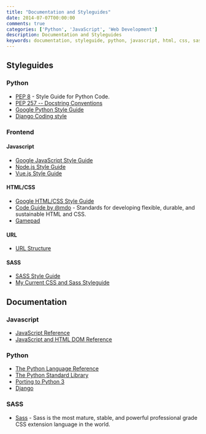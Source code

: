 ```yaml
---
title: "Documentation and Styleguides"
date: 2014-07-07T00:00:00
comments: true
categories: ['Python', 'JavaScript', 'Web Development']
description: Documentation and Styleguides
keywords: documentation, styleguide, python, javascript, html, css, sass
---
```


## Styleguides

### Python
* [PEP 8](http://www.python.org/dev/peps/pep-0008/) - Style Guide for Python Code.
* [PEP 257 -- Docstring Conventions](https://www.python.org/dev/peps/pep-0257/)
* [Google Python Style Guide](https://google.github.io/styleguide/pyguide.html)
* [Django Coding style](https://docs.djangoproject.com/en/dev/internals/contributing/writing-code/coding-style/)

### Frontend

#### Javascript

* [Google JavaScript Style Guide](https://google.github.io/styleguide/jsguide.html)
* [Node.js Style Guide](https://github.com/felixge/node-style-guide)
* [Vue.js Style Guide](https://vuejs.org/v2/style-guide/)

#### HTML/CSS
* [Google HTML/CSS Style Guide](https://google.github.io/styleguide/htmlcssguide.xml)
* [Code Guide by @mdo](http://mdo.github.io/code-guide/) - Standards for developing flexible, durable, and sustainable HTML and CSS.
* [Gamepad](https://www.w3.org/TR/gamepad/)

#### URL
* [URL Structure](https://support.google.com/webmasters/answer/76329?hl=en)

#### SASS
* [SASS Style Guide](http://css-tricks.com/sass-style-guide/)
* [My Current CSS and Sass Styleguide](http://www.sitepoint.com/css-sass-styleguide/)

## Documentation

### Javascript
* [JavaScript Reference](https://developer.mozilla.org/en-US/docs/JavaScript/Reference)
* [JavaScript and HTML DOM Reference](http://www.w3schools.com/jsref/default.asp)

### Python
* [The Python Language Reference](http://docs.python.org/2/reference/index.html)
* [The Python Standard Library](http://docs.python.org/2/library/index.html)
* [Porting to Python 3](https://docs.djangoproject.com/en/1.11/topics/python3/)
* [Django](https://docs.djangoproject.com/en/)

### SASS
* [Sass](http://sass-lang.com/) - Sass is the most mature, stable, and powerful professional grade CSS extension language in the world.
